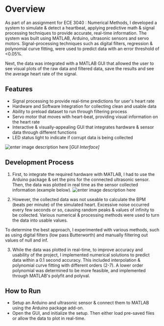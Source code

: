 # Overview
As part of an assignment for ECE 3040 : Numerical Methods, I developed a system to simulate & detect a heartbeat, applying predictive math & signal processing techniques to provide accurate, real-time information. The system was built using MATLAB, Arduino, ultrasonic sensors and servo motors. Signal-processing techniques such as digital filters, regression & polynomial curve fitting, were used to predict data with an error threshold of <0.05%. 

Next, the data was integrated with a MATLAB GUI that allowed the user to see visual plots of the raw data and filtered data, save the results and see the average heart rate of the signal. 
## Features
- Signal processing to provide real-time predictions for user's heart rate
- Hardware and Software Integration for collecting clean and usable data
- Ability to preload dataset to run through filtering process
- Servo motor that moves with heart-beat, providing visual information on the heart rate
- Interactive & visually-appealing GUI that integrates hardware & sensor data through different functions
- LED status light to indicate if corrupt data is being collected

![enter image description here](https://media-hosting.imagekit.io//a85c1736608a4e03/screenshot_1739053968333.png?Expires=1833661967&Key-Pair-Id=K2ZIVPTIP2VGHC&Signature=X00e6yZ9lVW8UgyMy08rXo2zo4sHzQFogGk2hMcOFBZUx2ccL8-1iw7FlnSIDx5MqxVyUqt0v1qizCPzKCnOA2YGOlnjo3dOaHSP6WkquamUWqsjS5SWhgt7qTUKKNPG9QTE7sRg0PZGJIEoF0iibLDjbH3T58YAker8J2fiUFr6ykn8uuCmSolOSbenIl4Pytky~kO~qohbILzRWa8MozCeEUStbvIuw337g7L9WL5jrgdHchLWkQtsEtyJqRvvz2PfItyoUrFD3dtB9mjMD8Q1Lb0E1~3rbeKUWjSjYi6g2Ql-ukb87VMqz92Tn02B~9zUfSztHzBH1EEruufwIw__)
[*GUI Interface]*

## Development Process

1. First, to integrate the required hardware with MATLAB, I had to use the Arduino package & set the pins for the connected ultrasonic sensor. Then, the data was plotted in real time as the sensor collected information (example below). 
![enter image description here](https://media-hosting.imagekit.io//f7cc8f03992643d8/screenshot_1739053928464.png?Expires=1833661927&Key-Pair-Id=K2ZIVPTIP2VGHC&Signature=IS0LxZrVUSRt1pxi7BFAhO6hNJvgoNdqaBKLTieXcfvro7ZIJ2U-piHpN0emhP8lplRqNcYcpI1PKI34Hnv67xUyNvPmvnlPSPGL2jnm3ebazHbDMHEUtxl-S9fbHgBeWNKkxD6jgdvlJP3pL2YUzvkvnLWteAGzG5t3wXZZCOml4HEgCjdSRBt2C8Kz19tzb56mu0Lv1QSFzHmJoAX3~-MiV3ITqm03LJeRO3hiNB8dlkKrB9m-cPCU25iD7QXGcekAnF3XZBJmePsDvCPKI5GP4XM0YNP1WvqovaQsVy9SgtbvWML0o4v4~o91ApICYfFo0VlCWDmJwe2FlyMKGw__)

2. However, the collected data was not useable to calculate the BPM (beats per minute) of the simulated heart. Excessive noise occurred every few seconds or so, causing random peaks & values of infinity to be collected. Various numerical & processing methods were used to turn the data into usable values. 
 
To determine the best approach, I experimented with various methods, such as using digital filters (low pass Butterworth) and manually filtering out values of null and inf. 

3. While the data was plotted in real-time, to improve accuracy and usability of the project, I implemented numerical solutions to predict data within a 0.1 second accuracy.  This included interpolation & polynomial curve fitting with different orders (2-7). A lower order polynomial was determined to be more feasible, and implemented through MATLAB's polyfit and polyval. 

## How to Run 
- Setup an Arduino and ultrasonic sensor & connect them to MATLAB using the Arduino package add-on. 
- Open the GUI, and initialize the setup. Then either load pre-saved files or allow the data to plot in real-time. 
